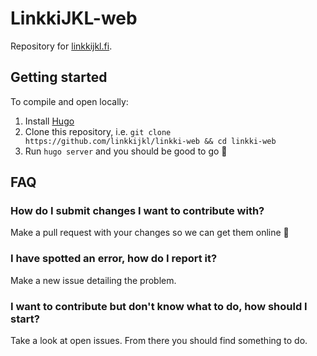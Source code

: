 # LinkkiJKL-web

Repository for [linkkijkl.fi](https://linkkijkl.fi).

## Getting started

To compile and open locally:
1. Install [Hugo](https://gohugo.io/)
2. Clone this repository, i.e. `git clone https://github.com/linkkijkl/linkki-web && cd linkki-web`
3. Run `hugo server` and you should be good to go 🎉

## FAQ

### How do I submit changes I want to contribute with?

Make a pull request with your changes so we can get them online 🙂

### I have spotted an error, how do I report it?

Make a new issue detailing the problem.

### I want to contribute but don't know what to do, how should I start?

Take a look at open issues. From there you should find something to do.
